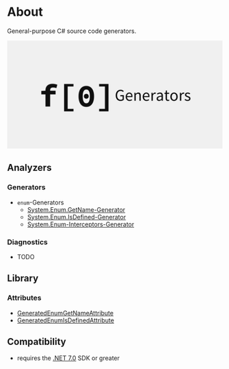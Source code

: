 # About
General-purpose C# source code generators.

![Icon](https://raw.githubusercontent.com/FlashOWare/FlashOWare.Generators/main/resources/FlashOWare.Generators-Light.png)

## Analyzers
### Generators
- `enum`-Generators
  - [System.Enum.GetName-Generator](https://github.com/FlashOWare/FlashOWare.Generators/blob/main/docs/gen/System.Enum.GetName-Generator.md)
  - [System.Enum.IsDefined-Generator](https://github.com/FlashOWare/FlashOWare.Generators/blob/main/docs/gen/System.Enum.IsDefined-Generator.md)
  - [System.Enum-Interceptors-Generator](https://github.com/FlashOWare/FlashOWare.Generators/blob/main/docs/gen/System.Enum-Interceptors-Generator.md)
### Diagnostics
- TODO

## Library
### Attributes
- [GeneratedEnumGetNameAttribute<TEnum>](https://github.com/FlashOWare/FlashOWare.Generators/blob/main/docs/lib/FlashOWare.Generators.GeneratedEnumGetNameAttribute-1.md)
- [GeneratedEnumIsDefinedAttribute<TEnum>](https://github.com/FlashOWare/FlashOWare.Generators/blob/main/docs/lib/FlashOWare.Generators.GeneratedEnumIsDefinedAttribute-1.md)

## Compatibility
- requires the [.NET 7.0](https://dotnet.microsoft.com/download/dotnet/7.0) SDK or greater
